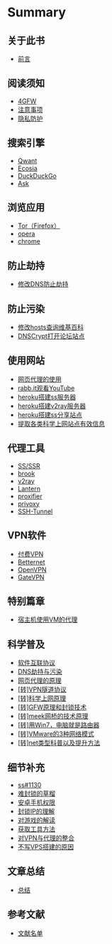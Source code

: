 # Summary

## 关于此书
* [前言](README.md)

## 阅读须知
* [4GFW](notice/4gfw.md)
* [注意事项](notice/warnning.md)
* [隐私防护](notice/nsfw.md)

## 搜索引擎
* [Qwant](search-tool/qwant.md)
* [Ecosia](search-tool/ecosia.md)
* [DuckDuckGo](search-tool/duckduckgo.md)
* [Ask](search-tool/ask.md)

## 浏览应用
* [Tor（Firefox）](browser/tor-firefox.md)
* [opera](browser/opera.md)
* [chrome](browser/chrome.md)

## 防止劫持
* [修改DNS防止劫持](no-dns-hijacking/dns.md)

## 防止污染
* [修改hosts查询维基百科](no-dns-spoofing/hosts.md)
* [DNSCrypt打开论坛站点](no-dns-spoofing/dnscrypt.md)

## 使用网站
* [网页代理的使用](how-used-web/web-proxy.md)
* [rabb.it观看YouTube](how-used-web/rabb.md)
* [heroku搭建ss服务器](how-used-web/herokusss.md)
* [heroku搭建v2ray服务器](how-used-web/heroku4v2.md)
* [heroku搭建ss分享站点](how-used-web/heroku-deploy.md)
* [提取各类科学上网站点有效信息](how-used-web/4sol.md)

## 代理工具
* [SS/SSR](proxy-tool/ss-ssr.md)
* [brook](proxy-tool/brook.md)
* [v2ray](proxy-tool/v2ray.md)
* [Lantern](proxy-tool/lantern.md)
* [proxifier](proxy-tool/proxifier.md)
* [privoxy](proxy-tool/privoxy.md)
* [SSH-Tunnel](proxy-tool/SSH-Tunnel.md)

## VPN软件
* [付费VPN](vpn-soft/pay-vpn.md)
* [Betternet](vpn-soft/betternet.md)
* [OpenVPN](vpn-soft/openvpn.md)
* [GateVPN](vpn-soft/gatevpn.md)

## 特别篇章
* [宿主机使用VM的代理](vmse/vm.md)

## 科学普及
* [软件互联协议](abc/connection.md)
* [DNS劫持与污染](abc/4dns.md)
* [网页代理的原理](abc/web-proxy-x.md)
* [[转]VPN隧道协议](abc/4vpn.md)
* [[转]科学上网原理](abc/1190000011485579.md)
* [[转]GFW原理和封锁技术](abc/gfw.md)
* [[转]meek网桥的技术原理](abc/meek.md)
* [[转]用Win7，电脑就是路由器](abc/win7-wifi.md)
* [[转]VMware的3种网络模式](abc/3vm.md)
* [[转]net类型科普以及提升方法](abc/4nat.md)

## 细节补充
* [ss#1130](append/ss1130.md)
* [难封锁的草榴](append/caoliu.md)
* [安卓手机权限](append/android.md)
* [封锁IP的理解](append/block-ip.md)
* [对游戏的解读](append/game.md)
* [获取工具方法](append/get-method.md)
* [对VPN与代理的整合](append/vpn-proxy.md)
* [不写VPS搭建的原因](append/none-vps.md)

## 文章总结
* [总结](summarize.md)

## 参考文献
* [文献名单](reference/literature.md)

